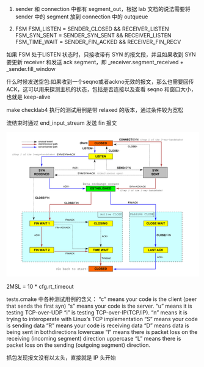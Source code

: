 1. sender 和 connection 中都有 segment_out，根据 lab 文档的说法需要将 sender 中的 segment 放到 connection 中的 outqueue

2. FSM
FSM_LISTEN = SENDER_CLOSED && RECEIVER_LISTEN
FSM_SYN_SENT = SENDER_SYN_SENT && RECEIVER_LISTEN
FSM_TIME_WAIT = SENDER_FIN_ACKED && RECEIVER_FIN_RECV

如果 FSM 处于LISTEN 状态时，只接收带有 SYN 的报文段，并且如果收到 SYN 要更新 receiver 和发送 ack segment，即 _receiver.segment_received + _sender.fill_window

什么时候发送空包:如果收到一个seqno或者ackno无效的报文，那么也需要回传ACK，这可以用来探测主机的状态，包括是否连接以及查看 seqno 和窗口大小，也就是 keep-alive

make checklab4 执行的测试用例是带 relaxed 的版本，通过条件较为宽松

流结束时通过 end_input_stream 发送 fin 报文

![tcp 状态图](./tcp.png)

2MSL = 10 * cfg.rt_timeout

tests.cmake 中各种测试用例的含义：
“c” means your code is the client (peer that sends the first syn)
“s” means your code is the server.
“u” means it is testing TCP-over-UDP
“i” is testing TCP-over-IP(TCP/IP).
“n” means it is trying to interoperate with Linux’s TCP implementation
“S” means your code is sending data
“R” means your code is receiving data
“D” means data is being sent in bothdirections
lowercase “l” means there is packet loss on the receiving (incoming segment) direction
uppercase “L” means there is packet loss on the sending (outgoing segment) direction.

抓包发现报文没有以太头，直接就是 IP 头开始